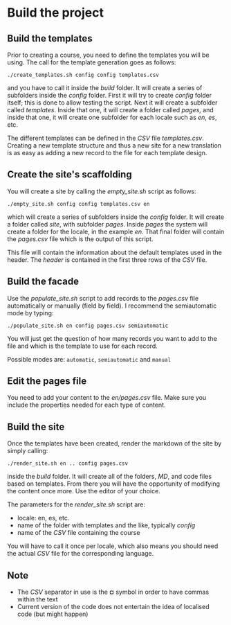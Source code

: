 # Build the project

## Build the templates

Prior to creating a course, you need to define the templates you will be using. The call for the template generation goes as follows:

`./create_templates.sh config config templates.csv`

and you have to call it inside the *build* folder. It will create a series of subfolders inside the *config* folder. First it will try to create *config* folder itself; this is done to allow testing the script. Next it will create a subfolder called *templates*. Inside that one, it will create a folder called *pages*, and inside that one, it will create one subfolder for each locale such as *en*, *es*, etc.

The different templates can be defined in the *CSV* file *templates.csv*. Creating a new template structure and thus a new site for a new translation is as easy as adding a new record to the file for each template design.

## Create the site's scaffolding

You will create a site by calling the *empty_site.sh* script as follows:

`./empty_site.sh config config templates.csv en`

which will create a series of subfolders inside the *config* folder. It will create a folder called *site*, with subfolder *pages*. Inside *pages* the system will create a folder for the locale, in the example *en*. That final folder will contain the *pages.csv* file which is the output of this script.

This file will contain the information about the default templates used in the header. The *header* is contained in the first three rows of the *CSV* file.

## Build the facade

Use the *populate_site.sh* script to add records to the *pages.csv* file automatically or manually (field by field). I recommend the semiautomatic mode by typing:

`./populate_site.sh en config pages.csv semiautomatic`

You will just get the question of how many records you want to add to the file and which is the template to use for each record.

Possible modes are: `automatic`, `semiautomatic` and `manual`

## Edit the pages file

You need to add your content to the *en/pages.csv* file. Make sure you include the properties needed for each type of content.

## Build the site

Once the templates have been created, render the markdown of the site by simply calling:

`./render_site.sh en .. config pages.csv`

inside the *build* folder. It will create all of the folders, *MD*, and code files based on templates. From there you will have the opportunity of modifying the content once more. Use the editor of your choice.

The parameters for the *render_site.sh* script are:

* locale: en, es, etc.
* name of the folder with templates and the like, typically *config*
* name of the *CSV* file containing the course

You will have to call it once per locale, which also means you should need the actual *CSV* file for the corresponding language.

## Note

* The *CSV* separator in use is the **¤** symbol in order to have commas within the text
* Current version of the code does not entertain the idea of localised code (but might happen)
